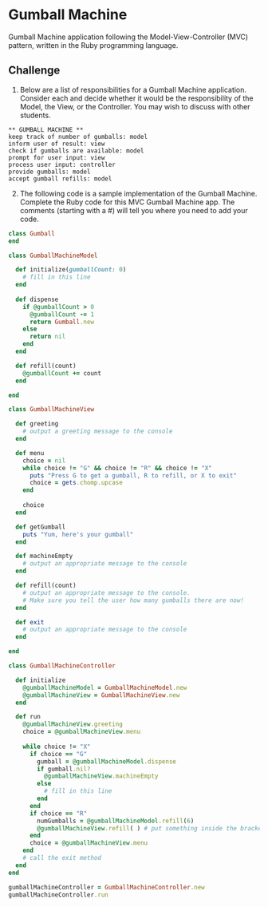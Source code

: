 # Gumball Machine
Gumball Machine application following the Model-View-Controller (MVC) pattern, written in the Ruby programming language.

## Challenge
1. Below are a list of responsibilities for a Gumball Machine application. Consider each and decide whether it would be the responsibility of the Model, the View, or the Controller. You may wish to discuss with other students.
```
** GUMBALL MACHINE **
keep track of number of gumballs: model
inform user of result: view
check if gumballs are available: model
prompt for user input: view
process user input: controller
provide gumballs: model
accept gumball refills: model
```
2. The following code is a sample implementation of the Gumball Machine. Complete the Ruby code for this MVC Gumball Machine app. The comments (starting with a #) will tell you where you need to add your code.
```ruby
class Gumball
end

class GumballMachineModel

  def initialize(gumballCount: 0)
    # fill in this line
  end
  
  def dispense
    if @gumballCount > 0
      @gumballCount -= 1
      return Gumball.new
    else
      return nil
    end
  end

  def refill(count)
    @gumballCount += count
  end

end

class GumballMachineView

  def greeting
    # output a greeting message to the console
  end

  def menu
    choice = nil
    while choice != "G" && choice != "R" && choice != "X"
      puts "Press G to get a gumball, R to refill, or X to exit"
      choice = gets.chomp.upcase
    end
    
    choice
  end

  def getGumball
    puts "Yum, here's your gumball"
  end

  def machineEmpty
    # output an appropriate message to the console
  end

  def refill(count)
    # output an appropriate message to the console.
    # Make sure you tell the user how many gumballs there are now!
  end

  def exit
    # output an appropriate message to the console
  end

end

class GumballMachineController

  def initialize
    @gumballMachineModel = GumballMachineModel.new
    @gumballMachineView = GumballMachineView.new
  end

  def run
    @gumballMachineView.greeting
    choice = @gumballMachineView.menu 
    
    while choice != "X"
      if choice == "G"
        gumball = @gumballMachineModel.dispense
        if gumball.nil?
          @gumballMachineView.machineEmpty
        else
          # fill in this line
        end
      end
      if choice == "R"
        numGumballs = @gumballMachineModel.refill(6)
        @gumballMachineView.refill( ) # put something inside the brackets
      end
      choice = @gumballMachineView.menu
    end
    # call the exit method
  end
end

gumballMachineController = GumballMachineController.new
gumballMachineController.run
```